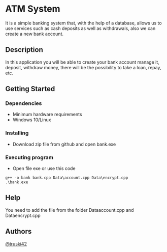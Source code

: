 # ATM System

It is a simple banking system that, with the help of a database, allows us to use services such as cash deposits as well as withdrawals, also we can create a new bank account.

## Description

In this application you will be able to create your bank account manage it, deposit, withdraw money, there will be the possibility to take a loan, repay, etc.

## Getting Started

### Dependencies

* Minimum hardware requirements
* Windows 10/Linux

### Installing

* Download zip file from github and open bank.exe

### Executing program

* Open file exe or use this code

```
g++ -o bank bank.cpp Data\account.cpp Data\encrypt.cpp
.\bank.exe
```

## Help

You need to add the file from the folder Dataaccount.cpp and Dataencrypt.cpp

## Authors
[@truski42](https://github.com/truski42)


